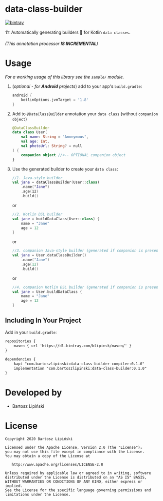 data-class-builder
===============  
[ ![bintray](https://img.shields.io/bintray/v/blipinsk/maven/data-class-builder?color=success&label=bintray) ](https://bintray.com/blipinsk/maven/data-class-builder/_latestVersion)

🏗 Automatically generating builders :construction_worker: for Kotlin `data classes`.

*(This annotation processor **IS INCREMENTAL**)* 
  
Usage  
=====  
  
*For a working usage of this library see the `sample/` module.*  
  
  
 1. (*optional - for **Android** projects*) add to your app's `build.gradle`:  
    ```groovy  
    android {  
        kotlinOptions.jvmTarget = '1.8'  
    }  
    ```  
  
 2. Add to `@DataClassBuilder` annotation your `data class` (without `companion object`)
    ```kotlin
    @DataClassBuilder  
    data class User(  
        val name: String = "Anonymous",  
        val age: Int,  
        val photoUrl: String? = null  
    ) {  
        companion object //<-- OPTIONAL companion object
    }  
    ```  
       
 3. Use the generated builder to create your `data class`:
    ```kotlin
    //1. Java-style builder
    val jane = dataClassBuilder(User::class)
        .name("Jane")
        .age(12)
        .build()
    ```
    or
    ```kotlin
    //2. Kotlin DSL builder
    val jane = buildDataClass(User::class) {
        name = "Jane"
        age = 12
    }
    ```
    or
    ```kotlin
    //3. companion Java-style builder (generated if companion is present)
    val jane = User.dataClassBuilder()
        .name("Jane")
        .age(12)
        .build()
    ```
    or
    ```kotlin
    //4. companion Kotlin DSL builder (generated if companion is present)
    val jane = User.buildDataClass {
        name = "Jane"
        age = 12
    }
    ```
  
Including In Your Project  
-------------------------  
Add in your `build.gradle`:  
```xml  
repositories {  
    maven { url 'https://dl.bintray.com/blipinsk/maven/' }  
}  
  
dependencies {  
    kapt "com.bartoszlipinski:data-class-builder-compiler:0.1.0"  
    implementation "com.bartoszlipinski:data-class-builder:0.1.0"  
}  
```  
  
Developed by  
============  
 * Bartosz Lipiński  
  
License  
=======  
  
    Copyright 2020 Bartosz Lipiński  
      
    Licensed under the Apache License, Version 2.0 (the "License");  
    you may not use this file except in compliance with the License.  
    You may obtain a copy of the License at  
  
       http://www.apache.org/licenses/LICENSE-2.0  
  
    Unless required by applicable law or agreed to in writing, software  
    distributed under the License is distributed on an "AS IS" BASIS,  
    WITHOUT WARRANTIES OR CONDITIONS OF ANY KIND, either express or implied.  
    See the License for the specific language governing permissions and  
    limitations under the License.
